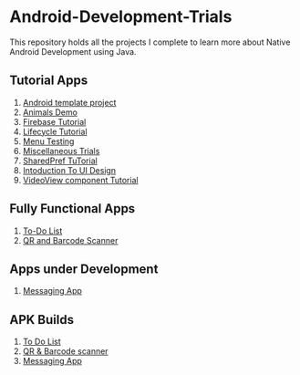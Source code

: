 <h1>Android-Development-Trials</h1>
<p>This repository holds all the projects I complete to learn more about Native Android Development using Java.</p>

<h2>Tutorial Apps</h2>
<ol>
    <li><a href="https://github.com/SKY-ROY/Android-Development-Trials/tree/main/FirstApp">Android template project</a></li>
    <li><a href="https://github.com/SKY-ROY/Android-Development-Trials/tree/main/AnimalsDemo">Animals Demo</a></li>
    <li><a href="https://github.com/SKY-ROY/Android-Development-Trials/tree/main/Firebase/FirebaseApp">Firebase Tutorial</a></li>
    <li><a href="https://github.com/SKY-ROY/Android-Development-Trials/tree/main/LifecycleTut">Lifecycle Tutorial</a></li>
    <li><a href="https://github.com/SKY-ROY/Android-Development-Trials/tree/main/MenuTesting">Menu Testing</a></li>
    <li><a href="https://github.com/SKY-ROY/Android-Development-Trials/tree/main/Miscellaneous">Miscellaneous Trials</a></li>
    <li><a href="https://github.com/SKY-ROY/Android-Development-Trials/tree/main/SharedPref">SharedPref TuTorial</a></li>
    <li><a href="https://github.com/SKY-ROY/Android-Development-Trials/tree/main/UIThings">Intoduction To UI Design</a></li>
    <li><a href="https://github.com/SKY-ROY/Android-Development-Trials/tree/main/VideoView">VideoView component Tutorial</a></li>
    
</ol>

<h2>Fully Functional Apps</h2>
<ol>
    <li><a href="https://github.com/SKY-ROY/Android-Development-Trials/tree/main/ToDoList">To-Do List</a></li>
    <li><a href="https://github.com/SKY-ROY/Android-Development-Trials/tree/main/CodeScanner">QR and Barcode Scanner</a></li>
</ol>

<h2>Apps under Development</h2>
<ol>
    <li><a href="https://github.com/SKY-ROY/Android-Development-Trials/tree/main/ChatApp">Messaging App</a></li>
</ol>

<h2>APK Builds</h2>
<ol>
    <li><a href="https://github.com/SKY-ROY/Android-Development-Trials/blob/main/ToDoList/testing/app-debug.apk">To Do List</a></li>
    <li><a href="https://github.com/SKY-ROY/Android-Development-Trials/blob/main/CodeScanner/testing/app-debug.apk">QR & Barcode scanner</a></li>
    <li><a href="https://github.com/SKY-ROY/Android-Development-Trials/blob/main/ChatApp/testing/app-debug.apk">Messaging App</a></li>
</ol>